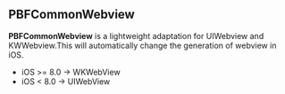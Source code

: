 ## PBFCommonWebview
**PBFCommonWebview** is a lightweight adaptation for UIWebview and KWWebview.This will automatically change the generation of webview in iOS.

* iOS >= 8.0 -> WKWebView
* iOS <  8.0 -> UIWebView